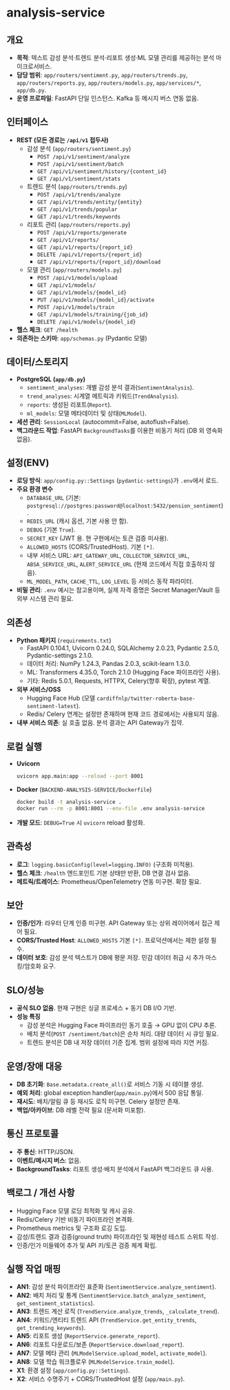 # analysis-service

## 개요
- **목적**: 텍스트 감성 분석·트렌드 분석·리포트 생성·ML 모델 관리를 제공하는 분석 마이크로서비스.
- **담당 범위**: `app/routers/sentiment.py`, `app/routers/trends.py`, `app/routers/reports.py`, `app/routers/models.py`, `app/services/*`, `app/db.py`.
- **운영 프로파일**: FastAPI 단일 인스턴스. Kafka 등 메시지 버스 연동 없음.

## 인터페이스
- **REST (모든 경로는 `/api/v1` 접두사)**
  - 감성 분석 (`app/routers/sentiment.py`)
    - `POST /api/v1/sentiment/analyze`
    - `POST /api/v1/sentiment/batch`
    - `GET /api/v1/sentiment/history/{content_id}`
    - `GET /api/v1/sentiment/stats`
  - 트렌드 분석 (`app/routers/trends.py`)
    - `POST /api/v1/trends/analyze`
    - `GET /api/v1/trends/entity/{entity}`
    - `GET /api/v1/trends/popular`
    - `GET /api/v1/trends/keywords`
  - 리포트 관리 (`app/routers/reports.py`)
    - `POST /api/v1/reports/generate`
    - `GET /api/v1/reports/`
    - `GET /api/v1/reports/{report_id}`
    - `DELETE /api/v1/reports/{report_id}`
    - `GET /api/v1/reports/{report_id}/download`
  - 모델 관리 (`app/routers/models.py`)
    - `POST /api/v1/models/upload`
    - `GET /api/v1/models/`
    - `GET /api/v1/models/{model_id}`
    - `PUT /api/v1/models/{model_id}/activate`
    - `POST /api/v1/models/train`
    - `GET /api/v1/models/training/{job_id}`
    - `DELETE /api/v1/models/{model_id}`
- **헬스 체크**: `GET /health`
- **의존하는 스키마**: `app/schemas.py` (Pydantic 모델)

## 데이터/스토리지
- **PostgreSQL (`app/db.py`)**
  - `sentiment_analyses`: 개별 감성 분석 결과(`SentimentAnalysis`).
  - `trend_analyses`: 시계열 메트릭과 키워드(`TrendAnalysis`).
  - `reports`: 생성된 리포트(`Report`).
  - `ml_models`: 모델 메타데이터 및 상태(`MLModel`).
- **세션 관리**: `SessionLocal` (autocommit=False, autoflush=False).
- **백그라운드 작업**: FastAPI `BackgroundTasks`를 이용한 비동기 처리 (DB 외 영속화 없음).

## 설정(ENV)
- **로딩 방식**: `app/config.py::Settings` (`pydantic-settings`)가 `.env`에서 로드.
- **주요 환경 변수**
  - `DATABASE_URL` (기본: `postgresql://postgres:password@localhost:5432/pension_sentiment`).
  - `REDIS_URL` (캐시 옵션, 기본 사용 안 함).
  - `DEBUG` (기본 `True`).
  - `SECRET_KEY` (JWT 용. 현 구현에서는 토큰 검증 미사용).
  - `ALLOWED_HOSTS` (CORS/TrustedHost). 기본 `[*]`.
  - 내부 서비스 URL: `API_GATEWAY_URL`, `COLLECTOR_SERVICE_URL`, `ABSA_SERVICE_URL`, `ALERT_SERVICE_URL` (현재 코드에서 직접 호출하지 않음).
  - `ML_MODEL_PATH`, `CACHE_TTL`, `LOG_LEVEL` 등 서비스 동작 파라미터.
- **비밀 관리**: `.env` 예시는 참고용이며, 실제 자격 증명은 Secret Manager/Vault 등 외부 시스템 관리 필요.

## 의존성
- **Python 패키지** (`requirements.txt`)
  - FastAPI 0.104.1, Uvicorn 0.24.0, SQLAlchemy 2.0.23, Pydantic 2.5.0, Pydantic-settings 2.1.0.
  - 데이터 처리: NumPy 1.24.3, Pandas 2.0.3, scikit-learn 1.3.0.
  - ML: Transformers 4.35.0, Torch 2.1.0 (Hugging Face 파이프라인 사용).
  - 기타: Redis 5.0.1, Requests, HTTPX, Celery(향후 확장), pytest 계열.
- **외부 서비스/OSS**
  - Hugging Face Hub (모델 `cardiffnlp/twitter-roberta-base-sentiment-latest`).
  - Redis/ Celery 연계는 설정만 존재하며 현재 코드 경로에서는 사용되지 않음.
- **내부 서비스 의존**: 실 호출 없음. 분석 결과는 API Gateway가 집약.

## 로컬 실행
- **Uvicorn**
  ```bash
  uvicorn app.main:app --reload --port 8001
  ```
- **Docker** (`BACKEND-ANALYSIS-SERVICE/Dockerfile`)
  ```bash
  docker build -t analysis-service .
  docker run --rm -p 8001:8001 --env-file .env analysis-service
  ```
- **개발 모드**: `DEBUG=True` 시 `uvicorn` reload 활성화.

## 관측성
- **로그**: `logging.basicConfig(level=logging.INFO)` (구조화 미적용).
- **헬스 체크**: `/health` 엔드포인트 기본 상태만 반환, DB 연결 검사 없음.
- **메트릭/트레이스**: Prometheus/OpenTelemetry 연동 미구현. 확장 필요.

## 보안
- **인증/인가**: 라우터 단계 인증 미구현. API Gateway 또는 상위 레이어에서 접근 제어 필요.
- **CORS/Trusted Host**: `ALLOWED_HOSTS` 기본 `[*]`. 프로덕션에서는 제한 설정 필수.
- **데이터 보호**: 감성 분석 텍스트가 DB에 평문 저장. 민감 데이터 취급 시 추가 마스킹/암호화 요구.

## SLO/성능
- **공식 SLO 없음**. 현재 구현은 싱글 프로세스 + 동기 DB I/O 기반.
- **성능 특징**
  - 감성 분석은 Hugging Face 파이프라인 동기 호출 → GPU 없이 CPU 추론.
  - 배치 분석(`POST /sentiment/batch`)은 순차 처리. 대량 데이터 시 큐잉 필요.
  - 트렌드 분석은 DB 내 저장 데이터 기준 집계. 범위 설정에 따라 지연 커짐.

## 운영/장애 대응
- **DB 초기화**: `Base.metadata.create_all()`로 서비스 기동 시 테이블 생성.
- **예외 처리**: global exception handler(`app/main.py`)에서 500 응답 통일.
- **재시도**: 배치/알림 큐 등 재시도 로직 미구현. Celery 설정만 존재.
- **백업/아카이브**: DB 레벨 전략 필요 (문서화 미포함).

## 통신 프로토콜
- **주 통신**: HTTP/JSON.
- **이벤트/메시지 버스**: 없음.
- **BackgroundTasks**: 리포트 생성·배치 분석에서 FastAPI 백그라운드 큐 사용.

## 백로그 / 개선 사항
- Hugging Face 모델 로딩 최적화 및 캐시 공유.
- Redis/Celery 기반 비동기 파이프라인 본격화.
- Prometheus metrics 및 구조화 로깅 도입.
- 감성/트렌드 결과 검증(ground truth) 파이프라인 및 재현성 테스트 스위트 작성.
- 인증/인가 미들웨어 추가 및 API 키/토큰 검증 체계 확립.

## 실행 작업 매핑
- **AN1**: 감성 분석 파이프라인 표준화 (`SentimentService.analyze_sentiment`).
- **AN2**: 배치 처리 및 통계 (`SentimentService.batch_analyze_sentiment`, `get_sentiment_statistics`).
- **AN3**: 트렌드 계산 로직 (`TrendService.analyze_trends`, `_calculate_trend`).
- **AN4**: 키워드/엔티티 트렌드 API (`TrendService.get_entity_trends`, `get_trending_keywords`).
- **AN5**: 리포트 생성 (`ReportService.generate_report`).
- **AN6**: 리포트 다운로드/보존 (`ReportService.download_report`).
- **AN7**: 모델 메타 관리 (`MLModelService.upload_model`, `activate_model`).
- **AN8**: 모델 학습 워크플로우 (`MLModelService.train_model`).
- **X1**: 환경 설정 (`app/config.py::Settings`).
- **X2**: 서비스 수명주기 + CORS/TrustedHost 설정 (`app/main.py`).
